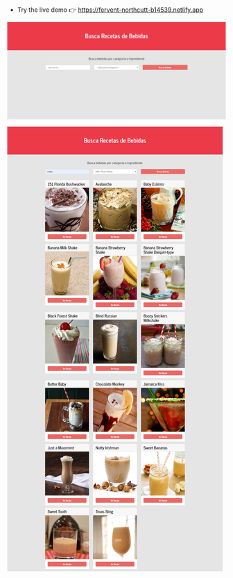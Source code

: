 * Try the live demo 👉 https://fervent-northcutt-b14539.netlify.app

![](preview/preview.png)

![](preview/preview2.png)
